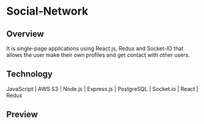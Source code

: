 # Social-Network

<h2>Overview</h2>
It is single-page applications using React.js, Redux and Socket-IO that allows the user make their own profiles and get contact with other users.


<!-- <h2>Features</h2> -->


<h2>Technology</h2>
JavaScript | AWS S3 | Node.js | Express.js | PostgreSQL | Socket.io | React | Redux


<h2>Preview</h2>

<!-- <h3><b> ... </b></h3>
<img src="  " height="400px" width="750px">

<br />
<br />

<h3><b> ... </b></h3>
<img src="   " height="400px" width="750px">

<br />
<br />

<h3><b> ... </b></h3>
<img src="   " height="400px" width="750px"> -->
